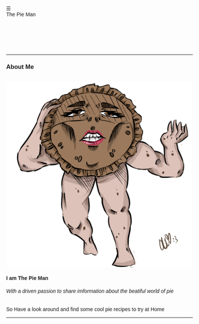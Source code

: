 <!DOCTYPE html>
<html>
<title>PIE</title>
<meta charset="UTF-8">
<meta name="viewport" content="width=device-width, initial-scale=1">
<link rel="stylesheet" href="https://www.w3schools.com/w3css/4/w3.css">
<link rel="stylesheet" href="https://fonts.googleapis.com/css?family=Karma">
<style>
body,h1,h2,h3,h4,h5,h6 {font-family: "Karma", sans-serif}
.w3-bar-block .w3-bar-item {padding:20px}
</style>
<body>

<!-- Sidebar (hidden by default) -->
<nav class="w3-sidebar w3-bar-block w3-card w3-top w3-xlarge w3-animate-left" style="display:none;z-index:2;width:40%;min-width:300px" id="mySidebar">
  <a href="javascript:void(0)" onclick="w3_close()"
  class="w3-bar-item w3-button">Close Menu</a>
  <a  href="Index.html" class="w3-bar-item w3-button">About</a>
  <a  href="Pie.html" class="w3-bar-item w3-button">Pie</a>
</nav>

<!-- Top menu -->
<div class="w3-top">
  <div class="w3-white w3-xlarge" style="max-width:1200px;margin:auto">
    <div class="w3-button w3-padding-16 w3-left" onclick="w3_open()">☰</div>
    <div class="w3-right w3-padding-16"></div>
    <div class="w3-center w3-padding-16">The Pie Man</div>
  </div>
</div>
  
<!-- !PAGE CONTENT! -->
<div class="w3-main " style="max-width:1200px;margin-top:100px">


  
  </div>
  
  <hr id="about">

  <!-- About Section -->
  <div class="w3-container w3-padding-32 w3-center">  
    <h3>About Me</h3><br>
    <img src="pieman.jpg" alt="Me" class="w3-image" style="display:block;margin:auto" width="500" height="500">
    <div class="w3-padding-32">
      <h4><b>I am The Pie Man</b></h4>
      <h6><i>With a driven passion to share imformation about the beatiful world of pie</i></h6>
      <p>So Have a look around and find some cool pie recipes to try at Home</p>
    </div>
  </div>
  <hr>
  

<!-- End page content -->
</div>

<script>
// Script to open and close sidebar
function w3_open() {
  document.getElementById("mySidebar").style.display = "block";
}
 
function w3_close() {
  document.getElementById("mySidebar").style.display = "none";
}
</script>

</body>
</html>
